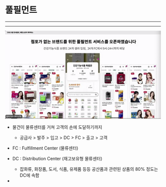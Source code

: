 # 풀필먼트

- - -


- - -


![](Assets/CleanShot%202023-05-10%20at%2010.41.35@2x.png)

* 물건이 물류센터를 거쳐 고객의 손에 도달하기까지
  * 공급사 > 발주 > 입고 > DC > FC > 출고 > 고객

* FC : Fulfillment Center (물류센터)
* DC : Distribution Center (재고보유형 물류센터)
  * 잡화류, 화장품, 도서, 식품, 유제품 등등 공산품과 관련된 상품의 80% 정도는 DC에 속함
* 
